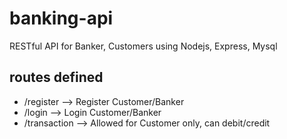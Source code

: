 # banking-api
RESTful API for Banker, Customers using Nodejs, Express, Mysql

## routes defined
* /register    --> Register Customer/Banker
* /login       --> Login Customer/Banker
* /transaction --> Allowed for Customer only, can debit/credit
  
